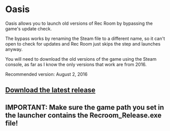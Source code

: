 # Oasis

Oasis allows you to launch old versions of Rec Room by bypassing the game's update check.

The bypass works by renaming the Steam file to a different name, so it can't open to check for updates and Rec Room just skips the step and launches anyway.

You will need to download the old versions of the game using the Steam console, as far as I know the only versions that work are from 2016.

Recommended version: August 2, 2016

## [Download the latest release](https://github.com/HypeCrazed/Oasis/releases/download/v1.0/Oasis.v1.0.zip)

## IMPORTANT: Make sure the game path you set in the launcher contains the Recroom_Release.exe file!
